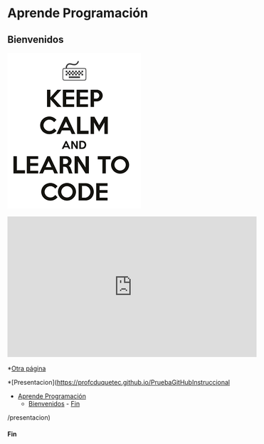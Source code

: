 # Aprende Programación

## Bienvenidos

![](./imagenes/learn-how-to-code.png)

<iframe width="560" height="315"
src="https://www.youtube.com/embed/rL8X2mlNHPM" frameborder="0"
allow="accelerometer; autoplay; encrypted-media; gyroscope;
picture-in-picture" allowfullscreen></iframe> 

*[Otra
página](https://profcduquetec.github.io/PruebaGitHubInstruccional/otrapagina) 

*[Presentacion](https://profcduquetec.github.io/PruebaGitHubInstruccional<!-- TOC depthFrom:1 depthTo:6 withLinks:1 updateOnSave:1 orderedList:0 -->

- [Aprende Programación](#aprende-programacin)
	- [Bienvenidos](#bienvenidos)
			- [Fin](#fin)

<!-- /TOC -->/presentacion)

#### Fin
